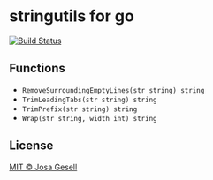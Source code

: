 # stringutils for go

[![Build Status](https://github.com/josa42/go-stringutils/workflows/Test/badge.svg)](https://github.com/josa42/go-stringutils/actions?query=workflow%3ATest)

## Functions

- `RemoveSurroundingEmptyLines(str string) string`
- `TrimLeadingTabs(str string) string`
- `TrimPrefix(str string) string`
- `Wrap(str string, width int) string`

## License

[MIT © Josa Gesell](LICENSE)


